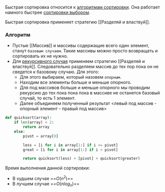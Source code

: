 
Быстрая сортировка относится к [алгоритмам сортировки](Алгоритмы%20сортировки.md). Она работает намного быстрее [сортировки выбором](Сортировка%20выбором.md). 

Быстрая сортировка применяет стратегию [[Разделяй и властвуй]].

### Алгоритм
- Пустые [[Массив]] и массивы содержащие всего один элемент, станут `базовым случаем`. Такие массивы можно просто возвращать и сортировать их не нужно.
- Для [рекурсивного случая](Рекурсивная%20функция.md) применяем стратегию [[Разделяй и властвуй]]. Следовательно разделяем массив до тех пор пока он не сведется к базовому случаю. Для этого:
	- Для этого выбираем, который назовем `опорным`.
	- Находим все элементы больше и меньше опорного. 
	- Для под массивов больше и меньше опорного мы проводим рекурсию до тех пока пока пока в массиве не останется базовый случай, то есть 1 элемент.
	- Далее объединяем полученный результат <левый под массив - опорный элемент - правый под массив>

```python
def quicksort(array):
	if len(array) < 2:
		return array
	else:
		pivot = array[0]

		less = [i for i in array[1:] if i <= pivot]
		great = [i for i in array[1:] if i > pivot]

		return quicksort(less) + [pivot] + quicksort(greater)
```

Время выполнения данной сортировки:
- В худшем случае ==$O(n^2)$==
- В лучшем случае ==$O(n log_n)$==